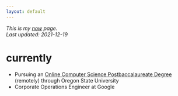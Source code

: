```yaml
---
layout: default
---
```


*This is my [now](https://nownownow.com/about) page.*  
*Last updated: 2021-12-19*

# currently
- Pursuing an [Online Computer Science Postbaccalaureate Degree](https://eecs.oregonstate.edu/academic/online-cs-postbacc) (remotely) through Oregon State University
- Corporate Operations Engineer at Google
